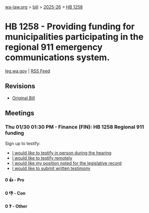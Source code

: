 [wa-law.org](/) > [bill](/bill/) > [2025-26](/bill/2025-26/) > [HB 1258](/bill/2025-26/hb/1258/)

# HB 1258 - Providing funding for municipalities participating in the regional 911 emergency communications system.
[leg.wa.gov](https://app.leg.wa.gov/billsummary?BillNumber=1258&Year=2025&Initiative=false) | [RSS Feed](./rss.xml)

## Revisions
* [Original Bill](1/)

## Meetings
### Thu 01/30 01:30 PM - Finance (FIN): HB 1258 Regional 911 funding
Sign up to testify:
* [I would like to testify in person during the hearing](https://app.leg.wa.gov/csi/Testifier/Add?chamber=House&mId=32538&aId=161896&caId=25157&tId=1)
* [I would like to testify remotely](https://app.leg.wa.gov/csi/Testifier/Add?chamber=House&mId=32538&aId=161896&caId=25157&tId=2)
* [I would like my position noted for the legislative record](https://app.leg.wa.gov/csi/Testifier/Add?chamber=House&mId=32538&aId=161896&caId=25157&tId=3)
* [I would like to submit written testimony](https://app.leg.wa.gov/csi/Testifier/Add?chamber=House&mId=32538&aId=161896&caId=25157&tId=4)

#### 0 👍 - Pro

#### 0 👎 - Con

#### 0 ❓ - Other
